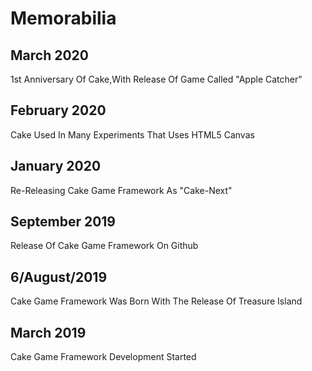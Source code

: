 # Memorabilia

## March 2020
1st Anniversary Of Cake,With Release Of Game Called "Apple Catcher"

## February 2020
Cake Used In Many Experiments That Uses HTML5 Canvas

## January 2020
Re-Releasing Cake Game Framework As "Cake-Next"

## September 2019
Release Of Cake Game Framework On Github

## 6/August/2019
Cake Game Framework Was Born With The Release Of Treasure Island

## March 2019
Cake Game Framework Development Started
